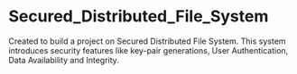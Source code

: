 # Secured_Distributed_File_System
Created to build a project on Secured Distributed File System. This system introduces security features like key-pair generations, User Authentication, Data Availability and Integrity. 
